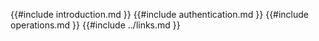 {{#include introduction.md }}
{{#include authentication.md }}
{{#include operations.md }}
{{#include ../links.md }}


